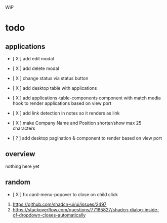 WiP

# todo

## applications

- [ X ] add edit modal
- [ X ] add delete modal
- [ X ] change status via status button
- [ X ] add desktop table with applications
- [ X ] add applications-table-components component with match media hook to render applications based on view port
- [ X ] add link detection in notes so it renders as link
- [ X ] make Company Name and Position shorter/show max 25 characters

- [ ? ] add desktop pagination & component to render based on view port

## overview

nothing here yet

## random

- [ X ] fix card-menu-popover to close on child click

1. https://github.com/shadcn-ui/ui/issues/2497
2. https://stackoverflow.com/questions/77185827/shadcn-dialog-inside-of-dropdown-closes-automatically
